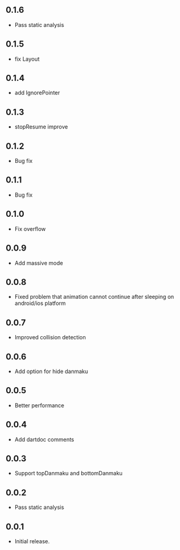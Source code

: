 ## 0.1.6

* Pass static analysis
## 0.1.5

* fix Layout
## 0.1.4

* add IgnorePointer
## 0.1.3

* stopResume improve
## 0.1.2

* Bug fix
## 0.1.1

* Bug fix
## 0.1.0

* Fix overflow
## 0.0.9

* Add massive mode
## 0.0.8

* Fixed problem that animation cannot continue after sleeping on android/ios platform
## 0.0.7

* Improved collision detection
## 0.0.6

* Add option for hide danmaku
## 0.0.5

* Better performance
## 0.0.4

* Add dartdoc comments
## 0.0.3

* Support topDanmaku and bottomDanmaku
## 0.0.2

* Pass static analysis
## 0.0.1

* Initial release.
